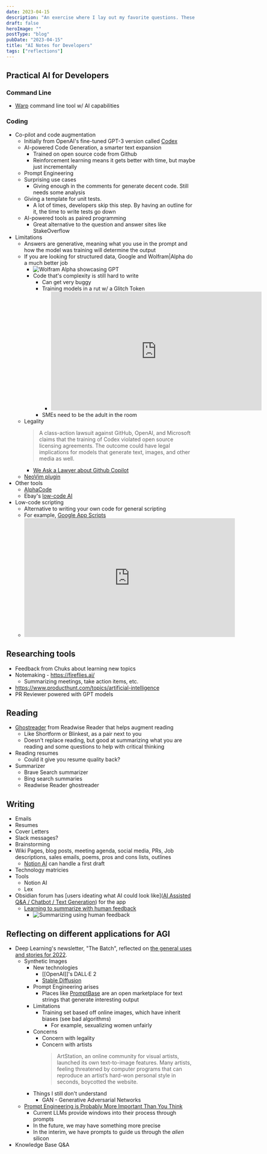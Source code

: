 ```yaml
---
date: 2023-04-15
description: "An exercise where I lay out my favorite questions. These questions are long-term problems without easy answers."
draft: false
heroImage: ""
postType: "blog"
pubDate: "2023-04-15"
title: "AI Notes for Developers"
tags: ["reflections"]
---
```


## Practical AI for Developers

### Command Line

- [Warp](https://www.warp.dev/) command line tool w/ AI capabilities

### Coding

- Co-pilot and code augmentation
  - Initially from OpenAI's fine-tuned GPT-3 version called [Codex](https://arxiv.org/abs/2107.03374)
  - AI-powered Code Generation, a smarter text expansion
    - Trained on open source code from Github
    - Reinforcement learning means it gets better with time, but maybe just incrementally
  - Prompt Engineering
  - Surprising use cases
    - Giving enough in the comments for generate decent code. Still needs some analysis
  - Giving a template for unit tests.
    - A lot of times, developers skip this step. By having an outline for it, the time to write tests go down
  - AI-powered tools as paired programming
    - Great alternative to the question and answer sites like StakeOverflow
- Limitations
  - Answers are generative, meaning what you use in the prompt and how the model was training will determine the output
  - If you are looking for structured data, Google and Wolfram|Alpha do a much better job
    - ![Wolfram Alpha showcasing GPT](https://content.wolfram.com/uploads/sites/43/2023/01/ChatGPT-hero-v4.png)
    - Code that's complexity is still hard to write
      - Can get very buggy
      - Training models in a rut w/ a Glitch Token
        - <iframe width="560" height="315" src="https://www.youtube.com/embed/WO2X3oZEJOA" title="YouTube video player" frameborder="0" allow="accelerometer; autoplay; clipboard-write; encrypted-media; gyroscope; picture-in-picture; web-share" allowfullscreen></iframe>
      - SMEs need to be the adult in the room
  - Legality
    > A class-action lawsuit against GitHub, OpenAI, and Microsoft claims that the training of Codex violated open source licensing agreements. The outcome could have legal implications for models that generate text, images, and other media as well.
    - [We Ask a Lawyer about Github Copilot](https://changelog.com/podcast/458)
  - [NeoVim plugin](https://github.com/github/copilot.vim)
- Other tools
  - [AlphaCode](https://www.deeplearning.ai/the-batch/competitive-coder/)
  - Ebay's [low-code AI](https://www.protocol.com/enterprise/ebay-ai-mekel-bobrov?utm_campaign=The%20Batch&utm_source=hs_email&utm_medium=email)
- Low-code scripting
  - Alternative to writing your own code for general scripting
  - For example, [Google App Scripts](https://www.google.com/script/start/)
  - <iframe width="560" height="315" src="https://www.youtube.com/embed/jPhJbKBuNnA" title="YouTube video player" frameborder="0" allow="accelerometer; autoplay; clipboard-write; encrypted-media; gyroscope; picture-in-picture; web-share" allowfullscreen></iframe>

## Researching tools

- Feedback from Chuks about learning new topics
- Notemaking - https://fireflies.ai/
  - Summarizing meetings, take action items, etc.
- https://www.producthunt.com/topics/artificial-intelligence
- PR Reviewer powered with GPT models

## Reading

- [Ghostreader](https://readwise.io/read) from Readwise Reader that helps augment reading
  - Like Shortform or Blinkest, as a pair next to you
  - Doesn't replace reading, but good at summarizing what you are reading and some questions to help with critical thinking
- Reading resumes
  - Could it give you resume quality back?
- Summarizer
  - Brave Search summarizer
  - Bing search summaries
  - Readwise Reader ghostreader

## Writing

- Emails
- Resumes
- Cover Letters
- Slack messages?
- Brainstorming
- Wiki Pages, blog posts, meeting agenda, social media, PRs, Job descriptions, sales emails, poems, pros and cons lists, outlines
  - [Notion AI](https://www.notion.so/product/ai) can handle a first draft
- Technology matricies
- Tools
  - Notion AI
  - Lex
- Obsidian forum has [users ideating what AI could look like]([AI Assisted Q&A / Chatbot / Text Generation](https://forum.obsidian.md/t/ai-assisted-q-a-chatbot-text-generation/56014)) for the app
  - [Learning to summarize with human feedback](https://openai.com/research/learning-to-summarize-with-human-feedback)
    - ![Summarizing using human feedback](https://openaicom.imgix.net/c8746ba3-7546-4492-8d1e-f7ec6dbae5e0/approach.svg?fm=auto&auto=compress,format&fit=min&w=3840&h=1982)

## Reflecting on different applications for AGI

- Deep Learning's newsletter, "The Batch", reflected on [the general uses and stories for 2022](https://www.deeplearning.ai/the-batch/issue-176/).
  - Synthetic Images
    - New technologies
      - [[OpenAI]]'s DALL·E 2
      - [Stable Diffusion](https://stability.ai/blog/stable-diffusion-public-release)
    - Prompt Engineering arises
      - Places like [PromptBase](https://www.deeplearning.ai/the-batch/prompting-dall-e-for-fun-and-profit/) are an open marketplace for text strings that generate interesting output
    - Limitations
      - Training set based off online images, which have inherit biases (see bad algorithms)
        - For example, sexualizing women unfairly
    - Concerns
      - Concern with legality
      - Concern with artists
        > ArtStation, an online community for visual artists, launched its own text-to-image features. Many artists, feeling threatened by computer programs that can reproduce an artist’s hard-won personal style in seconds, boycotted the website.
    - Things I still don't understand
      - GAN - Generative Adversarial Networks
  - [Prompt Engineering is Probably More Important Than You Think](https://thealgorithmicbridge.substack.com/p/prompt-engineering-is-probably-more?utm_source=substack&utm_medium=email)
    - Current LLMs provide windows into their process through prompts
    - In the future, we may have something more precise
    - In the interim, we have prompts to guide us through the _alien_ silicon
- Knowledge Base Q&A
